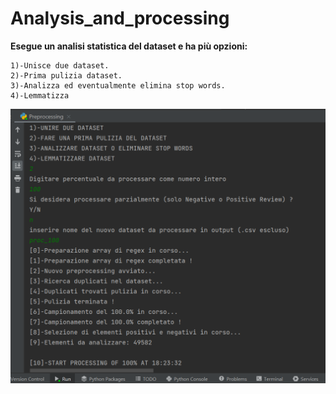 # Analysis_and_processing
 
 __Esegue un analisi statistica del dataset e ha più opzioni:__ 
     
    1)-Unisce due dataset.
    2)-Prima pulizia dataset.
    3)-Analizza ed eventualmente elimina stop words.
    4)-Lemmatizza

![Screenshot](MyScripts/OUTPUTS/Fasi_di_pulizia/1a_Fase.png)
